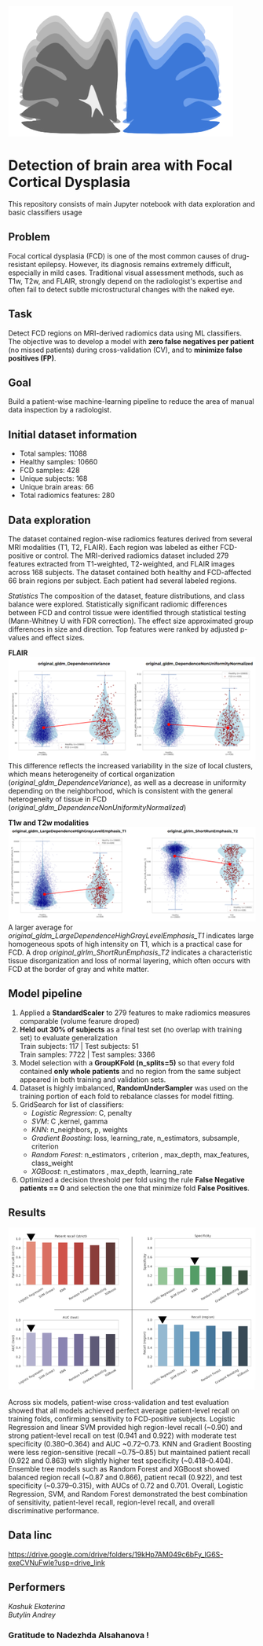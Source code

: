 ![Логотип](https://github.com/AndrewBioChem/NEUROML_FCD/blob/main/Adobe%20Express%20-%20file.png)

# Detection of brain area with Focal Cortical Dysplasia
This repository consists of main Jupyter notebook with data exploration and basic classifiers usage

## Problem
Focal cortical dysplasia (FCD) is one of the most common causes of drug-resistant epilepsy. However, its diagnosis remains extremely difficult, especially in mild cases. Traditional visual assessment methods, such as T1w, T2w, and FLAIR, strongly depend on the radiologist's expertise and often fail to detect subtle microstructural changes with the naked eye.

## Task
Detect FCD regions on MRI-derived radiomics data using ML classifiers. The objective was to develop a model with **zero false negatives per patient** (no missed patients) during cross-validation (CV), and to **minimize false positives (FP)**.

## Goal
Build a patient-wise machine-learning pipeline to reduce the area of manual data inspection by a radiologist.

## Initial dataset information
- Total samples: 11088
- Healthy samples: 10660
- FCD samples: 428
- Unique subjects: 168
- Unique brain areas: 66
- Total radiomics features: 280

## Data exploration
The dataset contained region-wise radiomics features derived from several MRI modalities (T1, T2, FLAIR). Each region was labeled as either FCD-positive or control. The MRI-derived radiomics dataset included 279 features extracted from T1-weighted, T2-weighted, and FLAIR images across 168 subjects. The dataset contained both healthy and FCD-affected 66 brain regions per subject. Each patient had several labeled regions.

*Statistics*
The composition of the dataset, feature distributions, and class balance were explored. Statistically significant radiomic differences between FCD and control tissue were identified through statistical testing (Mann-Whitney U with FDR correction). The effect size approximated group differences in size and direction. Top features were ranked by adjusted p-values and effect sizes.

**FLAIR** 
![image](https://github.com/AndrewBioChem/NEUROML_FCD/blob/main/2025-10-24_14-38-12.png)
This difference reflects the increased variability in the size of local clusters, which means heterogeneity of cortical organization (*original_gldm_DependenceVariance*), as well as a decrease in uniformity depending on the neighborhood, which is consistent with the general heterogeneity of tissue in FCD (*original_gldm_DependenceNonUniformityNormalized*)

**T1w and T2w modalities**
![image](https://github.com/AndrewBioChem/NEUROML_FCD/blob/main/2025-10-24_15-01-06.png)
A larger average for *original_gldm_LargeDependenceHighGrayLevelEmphasis_T1* indicates large homogeneous spots of high intensity on T1, which is a practical case for FCD. A drop *original_glrlm_ShortRunEmphasis_T2* indicates a characteristic tissue disorganization and loss of normal layering, which often occurs with FCD at the border of gray and white matter.

## Model pipeline 
1) Applied a **StandardScaler** to 279 features to make radiomics measures comparable (volume fearure droped)
2) **Held out 30% of subjects** as a final test set (no overlap with training set) to evaluate generalization\
   Train subjects: 117 | Test subjects: 51\
   Train samples: 7722 | Test samples: 3366
3) Model selection with a **GroupKFold (n_splits=5)** so that every fold contained **only whole patients** and no region from the same subject appeared in both training and validation sets. 
4) Dataset is highly imbalanced, **RandomUnderSampler** was used on the training portion of each fold to rebalance classes for model fitting.
5) GridSearch for list of classifiers:
   - *Logistic Regression*: C, penalty
   - *SVM*: C ,kernel,  gamma
   - *KNN*: n_neighbors, p, weights
   - *Gradient Boosting*: loss, learning_rate, n_estimators, subsample, criterion
   - *Random Forest*: n_estimators , criterion , max_depth, max_features, class_weight
   - *XGBoost*: n_estimators , max_depth, learning_rate
6) Optimized a decision threshold per fold using the rule **False Negative patients == 0** and selection the one that minimize fold **False Positives**.

## Results
![image](https://github.com/AndrewBioChem/NEUROML_FCD/blob/main/2025-10-24_17-37-28.png)

Across six models, patient-wise cross-validation and test evaluation showed that all models achieved perfect average patient-level recall on training folds, confirming sensitivity to FCD-positive subjects. Logistic Regression and linear SVM provided high region-level recall (~0.90) and strong patient-level recall on test (0.941 and 0.922) with moderate test specificity (0.380–0.364) and AUC ~0.72–0.73. KNN and Gradient Boosting were less region-sensitive (recall ~0.75–0.85) but maintained patient recall (0.922 and 0.863) with slightly higher test specificity (~0.418–0.404). Ensemble tree models such as Random Forest and XGBoost showed balanced region recall (~0.87 and 0.866), patient recall (0.922), and test specificity (~0.379–0.315), with AUCs of 0.72 and 0.701. 
Overall, Logistic Regression, SVM, and Random Forest demonstrated the best combination of sensitivity, patient-level recall, region-level recall, and overall discriminative performance.   
## Data linc
https://drive.google.com/drive/folders/19kHp7AM049c6bFy_lG6S-exeCVNuFwIe?usp=drive_link
## Performers 
*Kashuk Ekaterina*\
*Butylin Andrey*
### Gratitude to Nadezhda Alsahanova !
